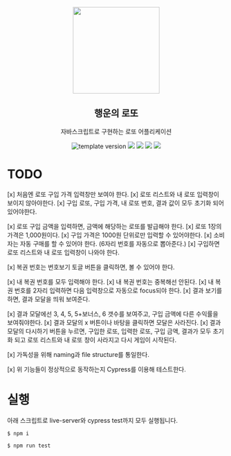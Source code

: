 <p align="middle" >
  <img width="200px;" src="./src/images/lotto_ball.png"/>
</p>
<h2 align="middle">행운의 로또</h2>
<p align="middle">자바스크립트로 구현하는 로또 어플리케이션</p>
<p align="middle">
  <img src="https://img.shields.io/badge/version-1.0.0-blue?style=flat-square" alt="template version"/>
  <img src="https://img.shields.io/badge/language-html-red.svg?style=flat-square"/>
  <img src="https://img.shields.io/badge/language-css-blue.svg?style=flat-square"/>
  <img src="https://img.shields.io/badge/language-js-yellow.svg?style=flat-square"/>
  <img src="https://img.shields.io/badge/license-MIT-brightgreen.svg?style=flat-square"/>
</p>

# TODO

[x] 처음엔 로또 구입 가격 입력창만 보여야 한다.
[x] 로또 리스트와 내 로또 입력창이 보이지 않아야한다.
[x] 구입 로또, 구입 가격, 내 로또 번호, 결과 값이 모두 초기화 되어 있어야한다.

[x] 로또 구입 금액을 입력하면, 금액에 해당하는 로또를 발급해야 한다.
[x] 로또 1장의 가격은 1,000원이다.
[x] 구입 가격은 1000원 단위로만 입력할 수 있어야한다.
[x] 소비자는 자동 구매를 할 수 있어야 한다. (6자리 번호를 자동으로 뽑아준다.)
[x] 구입하면 로또 리스트와 내 로또 입력창이 나와야 한다.

[x] 복권 번호는 번호보기 토글 버튼을 클릭하면, 볼 수 있어야 한다.

[x] 내 복권 번호를 모두 입력해야 한다.
[x] 내 복권 번호는 중복해선 안된다.
[x] 내 복권 번호를 2자리 입력하면 다음 입력창으로 자동으로 focus되야 한다.
[x] 결과 보기를 하면, 결과 모달을 띄워 보여준다.

[x] 결과 모달에선 3, 4, 5, 5+보너스, 6 갯수를 보여주고, 구입 금액에 다른 수익률을 보여줘야한다.
[x] 결과 모달의 x 버튼이나 바탕을 클릭하면 모달은 사라진다.
[x] 결과 모달의 다시하기 버튼을 누르면, 구입한 로또, 입력한 로또, 구입 금액, 결과가 모두 초기화 되고 로또 리스트와 내 로또 창이 사라지고 다시 게임이 시작된다.

[x] 가독성을 위해 naming과 file structure를 통일한다.

[x] 위 기능들이 정상적으로 동작하는지 Cypress를 이용해 테스트한다.

# 실행

아래 스크립트로 live-server와 cypress test까지 모두 실행됩니다.

```
$ npm i

$ npm run test
```
